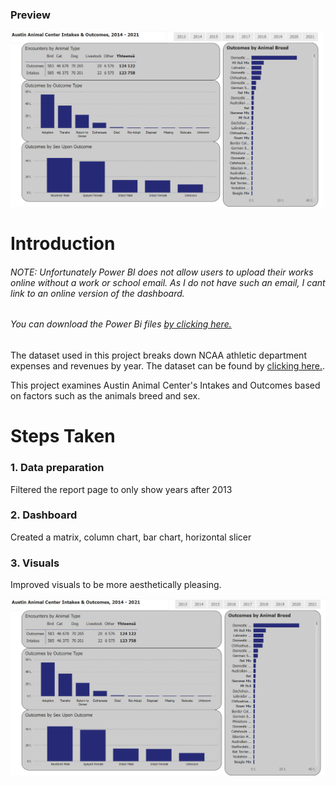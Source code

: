 ### Preview
<p float="left">
  <img src="https://github.com/stlgithub/dataportfolio/blob/main/PowerBI/PowerBI_4/PowerBI_4.png" width="500" />
</p>

# Introduction

###### <em>NOTE: Unfortunately Power BI does not allow users to upload their works online without a work or school email. As I do not have such an email, I cant link to an online version of the dashboard.
###### You can download the Power Bi files [by clicking here.](https://github.com/stlgithub/dataportfolio/blob/main/powerbi_files/Project2.pbix)</em>

The dataset used in this project breaks down NCAA athletic department expenses and revenues by year.
The dataset can be found by [clicking here.](https://data.world/jbaucke/2021-w1-power-bi-wow-ncaa-financials).

This project examines Austin Animal Center's Intakes and Outcomes based on factors such as the animals breed and sex.

# Steps Taken

### 1. Data preparation

Filtered the report page to only show years after 2013

### 2. Dashboard

Created a matrix, column chart, bar chart, horizontal slicer

### 3. Visuals

Improved visuals to be more aesthetically pleasing.

![Completed image of the Conference Page](https://github.com/stlgithub/dataportfolio/blob/main/PowerBI/PowerBI_4/PowerBI_4.png)
